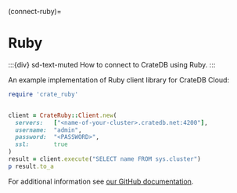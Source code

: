 (connect-ruby)=

# Ruby

:::{div} sd-text-muted
How to connect to CrateDB using Ruby.
:::

An example implementation of Ruby client library for CrateDB Cloud:

```ruby
require 'crate_ruby'


client = CrateRuby::Client.new(
  servers:   ["<name-of-your-cluster>.cratedb.net:4200"],
  username:  "admin",
  password:  "<PASSWORD>",
  ssl:       true
)
result = client.execute("SELECT name FROM sys.cluster")
p result.to_a
```

For additional information see [our GitHub documentation].

[our github documentation]: https://github.com/crate/crate_ruby/blob/main/README.rst

